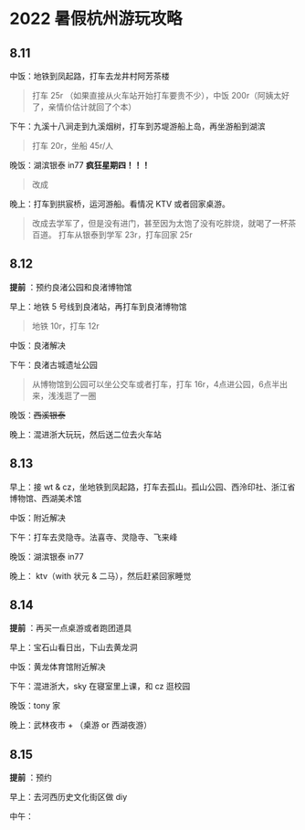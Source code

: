 # 2022 暑假杭州游玩攻略

## 8.11

中饭：地铁到凤起路，打车去龙井村阿芳茶楼

> 打车 25r （如果直接从火车站开始打车要贵不少），中饭 200r（阿姨太好了，亲情价估计就回了个本）

下午：九溪十八涧走到九溪烟树，打车到苏堤游船上岛，再坐游船到湖滨

> 打车 20r，坐船 45r/人

晚饭：湖滨银泰 in77 **疯狂星期四！！！**

> 改成

晚上：打车到拱宸桥，运河游船。看情况 KTV 或者回家桌游。

> 改成去学军了，但是没有进门，甚至因为太饱了没有吃胖烧，就喝了一杯茶百道。
打车从银泰到学军 23r，打车回家 25r

## 8.12

**提前** ：预约良渚公园和良渚博物馆

早上：地铁 5 号线到良渚站，再打车到良渚博物馆

> 地铁 10r，打车 12r

中饭：良渚解决

> 

下午：良渚古城遗址公园

> 从博物馆到公园可以坐公交车或者打车，打车 16r，4点进公园，6点半出来，浅浅逛了一圈

晚饭：~~西溪银泰~~

晚上：混进浙大玩玩，然后送二位去火车站

## 8.13

早上：接 wt & cz，坐地铁到凤起路，打车去孤山。孤山公园、西泠印社、浙江省博物馆、西湖美术馆

中饭：附近解决

下午：打车去灵隐寺。法喜寺、灵隐寺、飞来峰

晚饭：湖滨银泰 in77

晚上： ktv（with 状元 & 二马），然后赶紧回家睡觉

## 8.14

**提前** ：再买一点桌游或者跑团道具

早上：宝石山看日出，下山去黄龙洞

中饭：黄龙体育馆附近解决

下午：混进浙大，sky 在寝室里上课，和 cz 逛校园

晚饭：tony 家

晚上：武林夜市 + （桌游 or 西湖夜游）

## 8.15

**提前** ：预约

早上：去河西历史文化街区做 diy

中午：